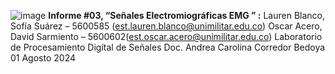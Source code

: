 ![image](https://github.com/user-attachments/assets/f2941758-b04d-4603-869f-310db10e2c8d)
**Informe #03, “Señales Electromiográficas EMG ” :**
Lauren Blanco, Sofía Suárez – 5600585 (est.lauren.blanco@unimilitar.edu.co)
Oscar Acero, David Sarmiento – 5600602(est.oscar.acero@unimilitar.edu.co)
Laboratorio de Procesamiento Digítal de Señales
Doc. Andrea Carolina Corredor Bedoya
01 Agosto 2024
